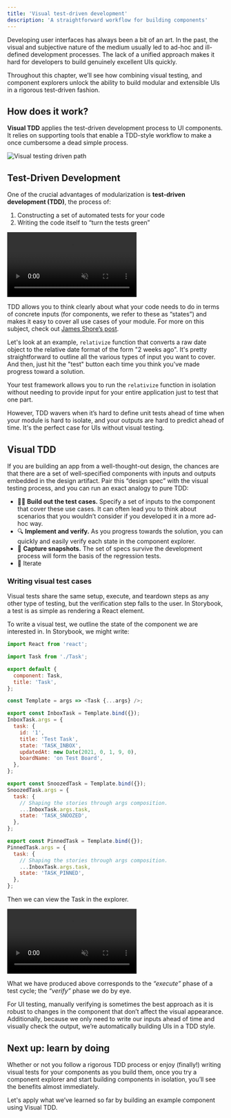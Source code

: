 ```yaml
---
title: 'Visual test-driven development'
description: 'A straightforward workflow for building components'
---
```


Developing user interfaces has always been a bit of an art. In the past, the visual and subjective nature of the medium usually led to ad-hoc and ill-defined development processes. The lack of a unified approach makes it hard for developers to build genuinely excellent UIs quickly.

Throughout this chapter, we’ll see how combining visual testing, and component explorers unlock the ability to build modular and extensible UIs in a rigorous test-driven fashion.

## How does it work?

**Visual TDD** applies the test-driven development process to UI components. It relies on supporting tools that enable a TDD-style workflow to make a once cumbersome a dead simple process.

![Visual testing driven path](/visual-testing-handbook/visual-testing-handbook-vtdd-path-optimized.png)

## Test-Driven Development

One of the crucial advantages of modularization is **test-driven development (TDD)**, the process of:

1. Constructing a set of automated tests for your code
2. Writing the code itself to “turn the tests green”

<video autoPlay muted playsInline loop>
  <source
    src="/visual-testing-handbook/red-green-vtdd-optimized.mp4"
    type="video/mp4">
</video>

TDD allows you to think clearly about what your code needs to do in terms of concrete inputs (for components, we refer to these as “states”) and makes it easy to cover all use cases of your module. For more on this subject, check out [James Shore’s post](http://www.jamesshore.com/v2/books/aoad1/test_driven_development).

Let's look at an example, `relativize` function that converts a raw date object to the relative date format of the form "2 weeks ago". It's pretty straightforward to outline all the various types of input you want to cover. And then, just hit the "test" button each time you think you've made progress toward a solution.

Your test framework allows you to run the `relativize` function in isolation without needing to provide input for your entire application just to test that one part.

However, TDD wavers when it’s hard to define unit tests ahead of time when your module is hard to isolate, and your outputs are hard to predict ahead of time. It's the perfect case for UIs without visual testing.

## Visual TDD

If you are building an app from a well-thought-out design, the chances are that there are a set of well-specified components with inputs and outputs embedded in the design artifact. Pair this “design spec” with the visual testing process, and you can run an exact analogy to pure TDD:

- ✍🏽 **Build out the test cases.** Specify a set of inputs to the component that cover these use cases. It can often lead you to think about scenarios that you wouldn’t consider if you developed it in a more ad-hoc way.
- 🔍 **Implement and verify.** As you progress towards the solution, you can quickly and easily verify each state in the component explorer.
- 📁 **Capture snapshots.** The set of specs survive the development process will form the basis of the regression tests.
- 🔄 Iterate

### Writing visual test cases

Visual tests share the same setup, execute, and teardown steps as any other type of testing, but the verification step falls to the user. In Storybook, a test is as simple as rendering a React element.

To write a visual test, we outline the state of the component we are interested in. In Storybook, we might write:

```js:title=src/components/Task.stories.js
import React from 'react';

import Task from './Task';

export default {
  component: Task,
  title: 'Task',
};

const Template = args => <Task {...args} />;

export const InboxTask = Template.bind({});
InboxTask.args = {
  task: {
    id: '1',
    title: 'Test Task',
    state: 'TASK_INBOX',
    updatedAt: new Date(2021, 0, 1, 9, 0),
    boardName: 'on Test Board',
  },
};

export const SnoozedTask = Template.bind({});
SnoozedTask.args = {
  task: {
    // Shaping the stories through args composition.
    ...InboxTask.args.task,
    state: 'TASK_SNOOZED',
  },
};

export const PinnedTask = Template.bind({});
PinnedTask.args = {
  task: {
    // Shaping the stories through args composition.
    ...InboxTask.args.task,
    state: 'TASK_PINNED',
  },
};
```

Then we can view the Task in the explorer.

<video autoPlay muted playsInline loop>
  <source
    src="/visual-testing-handbook/task-stories-snoozed-optimized.mp4"
    type="video/mp4"/>
</video>

What we have produced above corresponds to the _“execute”_ phase of a test cycle; the _“verify”_ phase we do by eye.

For UI testing, manually verifying is sometimes the best approach as it is robust to changes in the component that don’t affect the visual appearance. Additionally, because we only need to write our inputs ahead of time and visually check the output, we’re automatically building UIs in a TDD style.

## Next up: learn by doing

Whether or not you follow a rigorous TDD process or enjoy (finally!) writing visual tests for your components as you build them, once you try a component explorer and start building components in isolation, you’ll see the benefits almost immediately.

Let's apply what we’ve learned so far by building an example component using Visual TDD.
